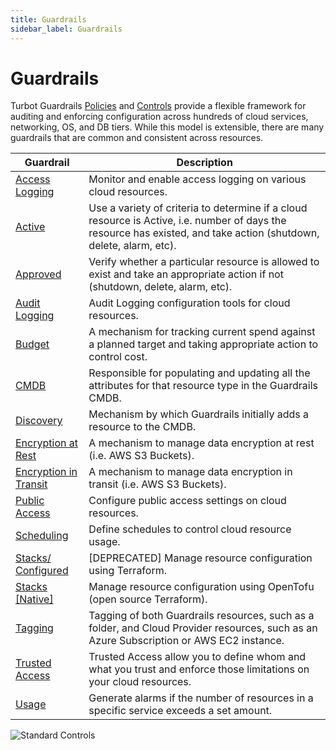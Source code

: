 ```yaml
---
title: Guardrails
sidebar_label: Guardrails
---
```


# Guardrails

Turbot Guardrails [Policies](concepts/policies) and [Controls](concepts/controls) provide a
flexible framework for auditing and enforcing configuration across hundreds of
cloud services, networking, OS, and DB tiers. While this model is extensible,
there are many guardrails that are common and consistent across resources.

| Guardrail                                                          | Description                                                                                                                                                         |
| ------------------------------------------------------------------ | ------------------------------------------------------------------------------------------------------------------------------------------------------------------- |
| [Access Logging](concepts/guardrails/access-logging)               | Monitor and enable access logging on various cloud resources.                                                                                                       |
| [Active](concepts/guardrails/active)                               | Use a variety of criteria to determine if a cloud resource is Active, i.e. number of days the resource has existed, and take action (shutdown, delete, alarm, etc). |
| [Approved](concepts/guardrails/approved)                           | Verify whether a particular resource is allowed to exist and take an appropriate action if not (shutdown, delete, alarm, etc).                                      |
| [Audit Logging](concepts/guardrails/audit-logging)                 | Audit Logging configuration tools for cloud resources.                                                                                                              |
| [Budget](concepts/guardrails/budget)                               | A mechanism for tracking current spend against a planned target and taking appropriate action to control cost.                                                      |
| [CMDB](concepts/guardrails/cmdb)                                   | Responsible for populating and updating all the attributes for that resource type in the Guardrails CMDB.                                                           |
| [Discovery](concepts/guardrails/discovery)                         | Mechanism by which Guardrails initially adds a resource to the CMDB.                                                                                                |
| [Encryption at Rest](concepts/guardrails/encryption-at-rest)       | A mechanism to manage data encryption at rest (i.e. AWS S3 Buckets).                                                                                                |
| [Encryption in Transit](concepts/guardrails/encryption-in-transit) | A mechanism to manage data encryption in transit (i.e. AWS S3 Buckets).                                                                                             |
| [Public Access](concepts/guardrails/public-access)                 | Configure public access settings on cloud resources.                                                                                                                |
| [Scheduling](concepts/guardrails/scheduling)                       | Define schedules to control cloud resource usage.                                                                                                                   |
| [Stacks/ Configured](concepts/guardrails/configured)               | [DEPRECATED] Manage resource configuration using Terraform.                                                                                                                      |
| [Stacks [Native]](concepts/guardrails/stacks)               | Manage resource configuration using OpenTofu (open source Terraform).                                                                                                                  |
| [Tagging](concepts/guardrails/tagging)                             | Tagging of both Guardrails resources, such as a folder, and Cloud Provider resources, such as an Azure Subscription or AWS EC2 instance.                            |
| [Trusted Access](concepts/guardrails/trusted-access)               | Trusted Access allow you to define whom and what you trust and enforce those limitations on your cloud resources.                                                   |
| [Usage](concepts/guardrails/usage)                                 | Generate alarms if the number of resources in a specific service exceeds a set amount.                                                                              |

![Standard Controls](/images/docs/guardrails/standard_controls.png)
